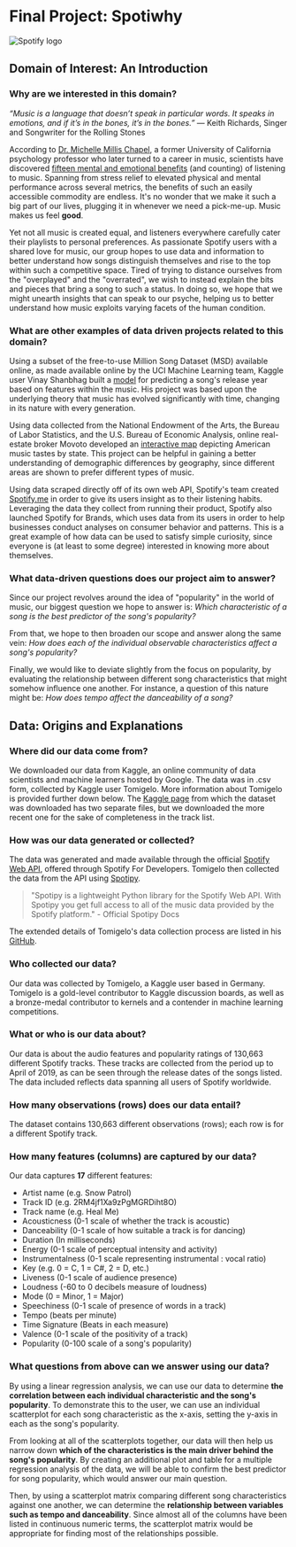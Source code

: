 # Final Project: Spotiwhy

![Spotify logo](./imgs/AI_Meeting.jpg)

## Domain of Interest: An Introduction

### Why are we interested in this domain?

_“Music is a language that doesn’t speak in particular words. It speaks in emotions, and if it’s in the bones, it’s in the bones.”_
― Keith Richards, Singer and Songwriter for the Rolling Stones

According to [Dr. Michelle Millis Chapel](https://michellechappel.com/), a former University of California psychology professor who later turned to a career in music, scientists have discovered [fifteen mental and emotional benefits](https://www.lifehack.org/317747/scientists-find-15-amazing-benefits-listening-music) (and counting) of listening to music. Spanning from stress relief to elevated physical and mental performance across several metrics, the benefits of such an easily accessible commodity are endless. It's no wonder that we make it such a big part of our lives, plugging it in whenever we need a pick-me-up. Music makes us feel **good**.

Yet not all music is created equal, and listeners everywhere carefully cater their playlists to personal preferences. As passionate Spotify users with a shared love for music, our group hopes to use data and information to better understand how songs distinguish themselves and rise to the top within such a competitive space. Tired of trying to distance ourselves from the "overplayed" and the "overrated", we wish to instead explain the bits and pieces that bring a song to such a status. In doing so, we hope that we might unearth insights that can speak to our psyche, helping us to better understand how music exploits varying facets of the human condition.

### What are other examples of data driven projects related to this domain?

Using a subset of the free-to-use Million Song Dataset (MSD) available online, as made available online by the UCI Machine Learning team, Kaggle user Vinay Shanbhag built a [model](https://www.kaggle.com/vinayshanbhag/predict-release-timeframe-from-audio-features) for predicting a song's release year based on features within the music. His project was based upon the underlying theory that music has evolved significantly with time, changing in its nature with every generation.

Using data collected from the National Endowment of the Arts, the Bureau of Labor Statistics, and the U.S. Bureau of Economic Analysis, online real-estate broker Movoto developed an [interactive map](https://www.spin.com/2014/04/interactive-all-american-music-map-by-genre/) depicting American music tastes by state. This project can be helpful in gaining a better understanding of demographic differences by geography, since different areas are shown to prefer different types of music.

Using data scraped directly off of its own web API, Spotify's team created [Spotify.me](spotify.me) in order to give its users insight as to their listening habits. Leveraging the data they collect from running their product, Spotify also launched Spotify for Brands, which uses data from its users in order to help businesses conduct analyses on consumer behavior and patterns. This is a great example of how data can be used to satisfy simple curiosity, since everyone is (at least to some degree) interested in knowing more about themselves.

### What data-driven questions does our project aim to answer?

Since our project revolves around the idea of "popularity" in the world of music, our biggest question we hope to answer is: _Which characteristic of a song is the best predictor of the song's popularity?_

From that, we hope to then broaden our scope and answer along the same vein: _How does each of the individual observable characteristics affect a song's popularity?_

Finally, we would like to deviate slightly from the focus on popularity, by evaluating the relationship between different song characteristics that might somehow influence one another. For instance, a question of this nature might be: _How does tempo affect the danceability of a song?_

## Data: Origins and Explanations

### Where did our data come from?

We downloaded our data from Kaggle, an online community of data scientists and machine learners hosted by Google. The data was in .csv form, collected by Kaggle user Tomigelo. More information about Tomigelo is provided further down below. The [Kaggle page](https://www.kaggle.com/tomigelo/spotify-audio-features#SpotifyAudioFeaturesApril2019.csv) from which the dataset was downloaded has two separate files, but we downloaded the more recent one for the sake of completeness in the track list.

### How was our data generated or collected?

The data was generated and made available through the official [Spotify Web API](https://developer.spotify.com/documentation/web-api/), offered through Spotify For Developers. Tomigelo then collected the data from the API using [Spotipy](https://spotipy.readthedocs.io/en/latest/).

>"Spotipy is a lightweight Python library for the Spotify Web API. With Spotipy you get full access to all of the music data provided by the Spotify platform."  - Official Spotipy Docs

The extended details of Tomigelo's data collection process are listed in his [GitHub](https://github.com/tgel0/spotify-data/blob/master/notebooks/SpotifyDataRetrieval.ipynb).

### Who collected our data?

Our data was collected by Tomigelo, a Kaggle user based in Germany. Tomigelo is a gold-level contributor to Kaggle discussion boards, as well as a bronze-medal contributor to kernels and a contender in machine learning competitions.

### What or who is our data about?

Our data is about the audio features and popularity ratings of 130,663 different Spotify tracks. These tracks are collected from the period up to April of 2019, as can be seen through the release dates of the songs listed. The data included reflects data spanning all users of Spotify worldwide.

### How many observations (rows) does our data entail?

The dataset contains 130,663 different observations (rows); each row is for a different Spotify track.

### How many features (columns) are captured by our data?

Our data captures **17** different features:
- Artist name (e.g. Snow Patrol)
- Track ID (e.g. 2RM4jf1Xa9zPgMGRDiht8O)
- Track name (e.g. Heal Me)
- Acousticness (0-1 scale of whether the track is acoustic)
- Danceability (0-1 scale of how suitable a track is for dancing)
- Duration (In milliseconds)
- Energy (0-1 scale of perceptual intensity and activity)
- Instrumentalness (0-1 scale representing instrumental : vocal ratio)
- Key (e.g. 0 = C, 1 = C#, 2 = D, etc.)
- Liveness (0-1 scale of audience presence)
- Loudness (-60 to 0 decibels measure of loudness)
- Mode (0 = Minor, 1 = Major)
- Speechiness (0-1 scale of presence of words in a track)
- Tempo (beats per minute)
- Time Signature (Beats in each measure)
- Valence (0-1 scale of the positivity of a track)
- Popularity (0-100 scale of a song's popularity)

### What questions from above can we answer using our data?

By using a linear regression analysis, we can use our data to determine **the correlation between each individual characteristic and the song's popularity**. To demonstrate this to the user, we can use an individual scatterplot for each song characteristic as the x-axis, setting the y-axis in each as the song's popularity.

From looking at all of the scatterplots together, our data will then help us narrow down **which of the characteristics is the main driver behind the song's popularity**. By creating an additional plot and table for a multiple regression analysis of the data, we will be able to confirm the best predictor for song popularity, which would answer our main question.

Then, by using a scatterplot matrix comparing different song characteristics against one another, we can determine the **relationship between variables such as tempo and danceability**. Since almost all of the columns have been listed in continuous numeric terms, the scatterplot matrix would be appropriate for finding most of the relationships possible.
